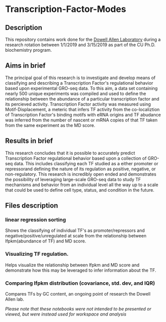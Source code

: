 # Transcription-Factor-Modes

## Description
This repository contains work done for the [Dowell Allen Laboratory](http://dna.colorado.edu/index.html) during a research rotation between 1/1/2019 and 3/15/2019 as part of the CU Ph.D. biochemistry program. 

## Aims in brief
The principal goal of this research is to investigate and develop means of classifying and describing a Transcription Factor's regulational behavior based upon experimental GRO-seq data. To this aim, a data set containing nearly 500 unique experiments was compiled and used to define the relationship between the abundance of a particular transcription factor and its percieved activity. Transcription Factor activity was measured using Motif-Displacement, a meteric that infers TF activity from the co-localiztion of Transcription Factor's binding motifs with eRNA origins and TF abudance was inferred from the number of nascent or mRNA copies of that TF taken from the same experiment as the MD score. 


## Results in brief
This research concludes that it is possible to accurately predict Transcription Factor regulational behavior based upon a collection of GRO-seq data. This includes classifying each TF studied as a either promoter or repressorand defining the nature of its regulation as positive, negative, or non-regulatory. This research is incredibly open ended and demonstrates the possibility of leveraging large-scale GRO-seq data to study TF mechanisms and behavior from an individual level all the way up to a scale that could be used to define cell type, status, and condition in the future. 

## Files description

### linear regression sorting
Shows the classifying of individual TF's as promoter/repressors and negative/positive/unregulated at scale from the relationship between lfpkm(abundance of TF) and MD score.

### Visualizing TF regulation.
Helps visualize the relationship between lfpkm and MD score and demonstrate how this may be leveraged to infer information about the TF.

### Comparing lfpkm distribution (covariance, std. dev, and IQR)
Compares TFs by GC content, an ongoing point of research the Dowell Allen lab. 


*Please note that these notebooks were not intended to be presented or viewed, but were instead used for workspace and analysis*
